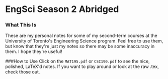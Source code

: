 # EngSci Season 2 Abridged
### What This Is
These are my personal notes for some of my second-term courses at the University of Toronto's Engineering Science program. Feel free to use them, but know that they're just my notes so there may be some inaccuracy in them. I hope they're useful!

###How to Use
Click on the `MAT195.pdf` or `CSC190.pdf` to see the nice, polished, LaTeX'd notes. If you want to play around or look at the raw .tex, check those out.
